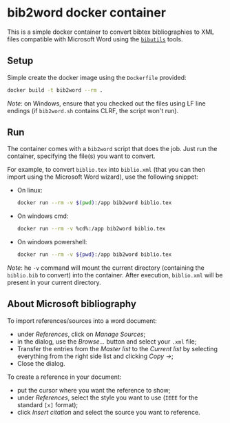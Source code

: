 # bib2word docker container

This is a simple docker container to convert bibtex bibliographies to XML files compatible with Microsoft Word using the [`bibutils`](https://sourceforge.net/p/bibutils/home/Bibutils/) tools.

## Setup

Simple create the docker image using the `Dockerfile` provided:

```bash
docker build -t bib2word --rm .
```

_Note_: on Windows, ensure that you checked out the files using LF line endings (if `bib2word.sh` contains CLRF, the script won't run).

## Run

The container comes with a `bib2word` script that does the job. Just run the container, specifying the file(s) you want to convert.

For example, to convert `biblio.tex` into `biblio.xml` (that you can then import using the Microsoft Word wizard), use the following snippet:

* On linux: 
    ```bash
    docker run --rm -v $(pwd):/app bib2word biblio.tex
    ```
* On windows cmd: 
    ```bash
    docker run --rm -v %cd%:/app bib2word biblio.tex
    ```
* On windows powershell:  
    ```bash
    docker run --rm -v ${pwd}:/app bib2word biblio.tex
    ```

_Note_: he `-v` command will mount the current directory (containing the `biblio.bib` to convert) into the container. After execution, `biblio.xml` will be present in your current directory.


## About Microsoft bibliography

To import references/sources into a word document:

* under _References_, click on _Manage Sources_;
* in the dialog, use the _Browse..._ button and select your `.xml` file;
* Transfer the entries from the _Master list_ to the _Current list_ by selecting everything from the right side list and clicking _Copy ->_;
* Close the dialog.

To create a reference in your document:

* put the cursor where you want the reference to show;
* under _References_, select the style you want to use (`IEEE` for the standard `[x]` format);
* click _Insert citation_ and select the source you want to reference.